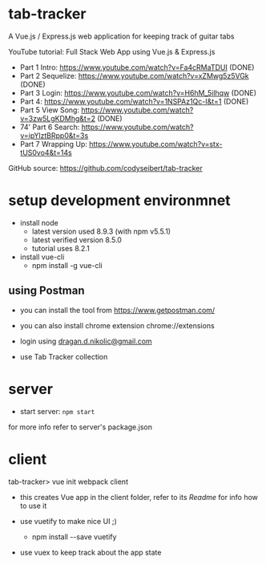 # tab-tracker
A Vue.js / Express.js web application for keeping track of guitar tabs

YouTube tutorial: Full Stack Web App using Vue.js & Express.js
- Part 1 Intro: https://www.youtube.com/watch?v=Fa4cRMaTDUI (DONE)
- Part 2 Sequelize: https://www.youtube.com/watch?v=xZMwg5z5VGk (DONE)
- Part 3 Login: https://www.youtube.com/watch?v=H6hM_5ilhqw (DONE)
- Part 4: https://www.youtube.com/watch?v=1NSPAz1Qc-I&t=1 (DONE)
- Part 5 View Song: https://www.youtube.com/watch?v=3zw5LgKDMhg&t=2 (DONE)
- 74' Part 6 Search: https://www.youtube.com/watch?v=ipYlztBRpp0&t=3s
- Part 7 Wrapping Up: https://www.youtube.com/watch?v=stx-tUS0vo4&t=14s

GitHub source: https://github.com/codyseibert/tab-tracker

# setup development environmnet

* install node
  * latest version used 8.9.3 (with npm v5.5.1)
  * latest verified version 8.5.0
  * tutorial uses 8.2.1
* install vue-cli
  * npm install -g vue-cli

## using Postman

* you can install the tool from https://www.getpostman.com/
* you can also install chrome extension chrome://extensions

* login using dragan.d.nikolic@gmail.com
* use Tab Tracker collection

# server

* start server: `npm start`

for more info refer to server's package.json

# client
tab-tracker> vue init webpack client
- this creates Vue app in the client folder, refer to its *Readme* for info how to use it

- use vuetify to make nice UI ;)
  - npm install --save vuetify

- use vuex to keep track about the app state